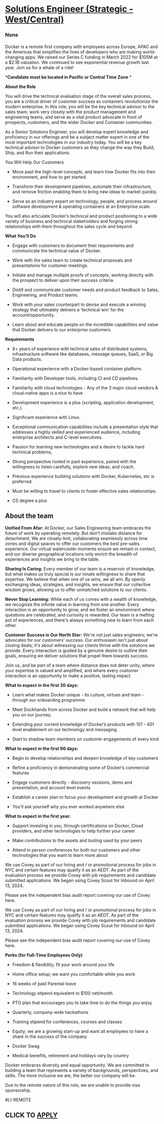 # [Solutions Engineer (Strategic - West/Central)](https://www.remotewlb.com/apply/solutions-engineer-strategic-west-central)  
### None  
####  

Docker is a remote first company with employees across Europe, APAC and the Americas that simplifies the lives of developers who are making world-changing apps. We raised our Series C funding in March 2022 for $105M at a $2.1B valuation. We continued to see exponential revenue growth last year. Join us for a whale of a ride!

 ***Candidate must be located in Pacific or Central Time Zone** *

 **About the Role**

You will drive the technical evaluation stage of the overall sales process, you are a critical driver of customer success as containers revolutionize the modern enterprise. In this role, you will be the key technical advisor to the sales team, work very closely with the product management and engineering teams, and serve as a vital product advocate in front of prospects, customers, and the wider Docker and Container communities.

As a Senior Solutions Engineer, you will develop expert knowledge and proficiency in our offerings and be a subject matter expert in one of the most important technologies in our industry today. You will be a key technical advisor to Docker customers as they change the way they Build, Ship, and Run their applications.

You Will Help Our Customers

  * Move past the high-level concepts, and learn how Docker fits into their environment, and how to get started.

  * Transform their development pipelines, automate their infrastructure, and remove friction enabling them to bring new ideas to market quickly.

  * Serve as an industry expert on technology, people, and process around software development & operating containers at an Enterprise scale.

You will also articulate Docker’s technical and product positioning to a wide variety of business and technical stakeholders and forging strong relationships with them throughout the sales cycle and beyond.

 **What You’ll Do**

  * Engage with customers to document their requirements and communicate the technical value of Docker.

  * Work with the sales team to create technical proposals and presentations for customer meetings.

  * Initiate and manage multiple proofs of concepts, working directly with the prospect to deliver upon their success criteria.

  * Distill and communicate customer needs and product feedback to Sales, Engineering, and Product teams.

  * Work with your sales counterpart to devise and execute a winning strategy that ultimately delivers a ‘technical win’ for the account/opportunity.

  * Learn about and educate people on the incredible capabilities and value that Docker delivers to our enterprise customers.

 **Requirements**

  * 8+ years of experience with technical sales of distributed systems, infrastructure software like databases, message queues, SaaS, or Big Data products.

  * Operational experience with a Docker-based container platform.

  * Familiarity with Developer tools, including CI and CD pipelines.

  * Familiarity with cloud technologies - Any of the 3 major cloud vendors & cloud-native apps is a nice to have

  * Development experience is a plus (scripting, application development, etc.).

  * Significant experience with Linux.

  * Exceptional communication capabilities include a presentation style that addresses a highly skilled and experienced audience, including enterprise architects and C-level executives.

  * Passion for learning new technologies and a desire to tackle hard technical problems,

  * Strong perspective rooted in past experience, paired with the willingness to listen carefully, explore new ideas, and coach.

  * Previous experience building solutions with Docker, Kubernetes, etc is preferred.

  * Must be willing to travel to clients to foster effective sales relationships.

  * CS degree a plus

##  **About the team**

 **Unified From Afar:** At Docker, our Sales Engineering team embraces the future of work by operating remotely. But don't mistake distance for detachment. We are closely-knit, collaborating seamlessly across time zones and digital spaces to offer our customers the best pre-sales experience. Our virtual watercooler moments ensure we remain in contact, and our diverse geographical locations only enrich the breadth of experiences and insights we bring to the table.

 **Sharing Is Caring:** Every member of our team is a reservoir of knowledge, but what makes us truly special is our innate willingness to share that expertise. We believe that when one of us wins, we all win. By openly exchanging ideas, strategies, and insights, we ensure that our collective wisdom grows, allowing us to offer unmatched solutions to our clients.

 **Never Stop Learning:** While each of us comes with a wealth of knowledge, we recognize the infinite value in learning from one another. Every interaction is an opportunity to grow, and we foster an environment where questions are celebrated, and curiosity is rewarded. Our team is a melting pot of experiences, and there's always something new to learn from each other.

 **Customer Success is Our North Star:** We're not just sales engineers; we're advocates for our customers' success. Our enthusiasm isn't just about closing deals; it's about witnessing our clients thrive with the solutions we provide. Every interaction is guided by a genuine desire to outline their goals, ensuring we deliver solutions that propel them towards success.

Join us, and be part of a team where distance does not deter unity, where your expertise is valued and amplified, and where every customer interaction is an opportunity to make a positive, lasting impact.

 **What to expect in the first 30 days:**

  * Learn what makes Docker unique - its culture, virtues and team - through our onboarding programme

  * Meet Dockhands from across Docker and build a network that will help you on our journey. 

  * Extending your current knowledge of Docker’s products with 101 - 401 level enablement on our technology and messaging

  * Start to shadow team members on customer engagements of every kind

 **What to expect in the first 90 days:**

  * Begin to develop relationships and deepen knowledge of key customers

  * Refine a proficiency in demonstrating some of Docker’s commercial features

  * Engage customers directly - discovery sessions, demo and presentation, and account level events

  * Establish a career plan to focus your development and growth at Docker

  * You’ll ask yourself why you ever worked anywhere else

 **What to expect in the first year:**

  * Support investing in you, through certifications on Docker, Cloud providers, and other technologies to help further your career

  * Make contributions to the assets and tooling used by your peers

  * Attend in person conferences for both our customers and other technologies that you want to learn more about

  

We use Covey as part of our hiring and / or promotional process for jobs in NYC and certain features may qualify it as an AEDT. As part of the evaluation process we provide Covey with job requirements and candidate submitted applications. We began using Covey Scout for Inbound on April 13, 2024.

Please see the independent bias audit report covering our use of Covey here.

We use Covey as part of our hiring and / or promotional process for jobs in NYC and certain features may qualify it as an AEDT. As part of the evaluation process we provide Covey with job requirements and candidate submitted applications. We began using Covey Scout for Inbound on April 13, 2024.

Please see the independent bias audit report covering our use of Covey here.

 **Perks (for Full-Time Employees Only)**

  * Freedom & flexibility; fit your work around your life

  * Home office setup; we want you comfortable while you work

  * 16 weeks of paid Parental leave

  * Technology stipend equivalent to $100 net/month

  * PTO plan that encourages you to take time to do the things you enjoy

  * Quarterly, company-wide hackathons

  * Training stipend for conferences, courses and classes

  * Equity; we are a growing start-up and want all employees to have a share in the success of the company

  * Docker Swag

  * Medical benefits, retirement and holidays vary by country

Docker embraces diversity and equal opportunity. We are committed to building a team that represents a variety of backgrounds, perspectives, and skills. The more inclusive we are, the better our company will be.

Due to the remote nature of this role, we are unable to provide visa sponsorship.

#LI-REMOTE

  
## CLICK TO [APPLY](https://www.remotewlb.com/apply/solutions-engineer-strategic-west-central)

